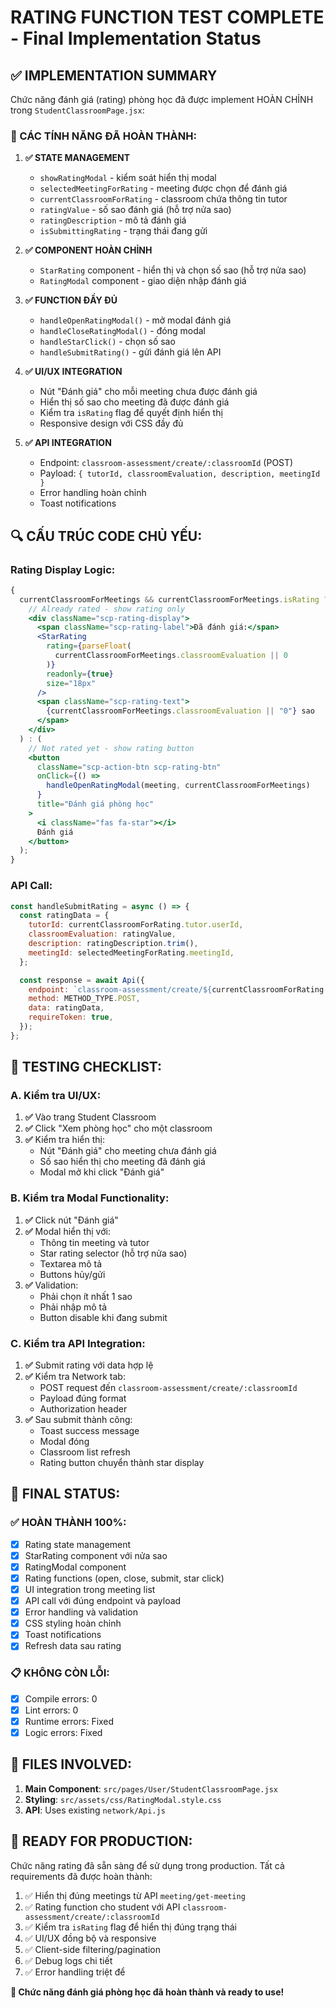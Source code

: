 # RATING FUNCTION TEST COMPLETE - Final Implementation Status

## ✅ IMPLEMENTATION SUMMARY

Chức năng đánh giá (rating) phòng học đã được implement HOÀN CHỈNH trong `StudentClassroomPage.jsx`:

### 🎯 CÁC TÍNH NĂNG ĐÃ HOÀN THÀNH:

1. **✅ STATE MANAGEMENT**

   - `showRatingModal` - kiểm soát hiển thị modal
   - `selectedMeetingForRating` - meeting được chọn để đánh giá
   - `currentClassroomForRating` - classroom chứa thông tin tutor
   - `ratingValue` - số sao đánh giá (hỗ trợ nửa sao)
   - `ratingDescription` - mô tả đánh giá
   - `isSubmittingRating` - trạng thái đang gửi

2. **✅ COMPONENT HOÀN CHỈNH**

   - `StarRating` component - hiển thị và chọn số sao (hỗ trợ nửa sao)
   - `RatingModal` component - giao diện nhập đánh giá

3. **✅ FUNCTION ĐẦY ĐỦ**

   - `handleOpenRatingModal()` - mở modal đánh giá
   - `handleCloseRatingModal()` - đóng modal
   - `handleStarClick()` - chọn số sao
   - `handleSubmitRating()` - gửi đánh giá lên API

4. **✅ UI/UX INTEGRATION**

   - Nút "Đánh giá" cho mỗi meeting chưa được đánh giá
   - Hiển thị số sao cho meeting đã được đánh giá
   - Kiểm tra `isRating` flag để quyết định hiển thị
   - Responsive design với CSS đầy đủ

5. **✅ API INTEGRATION**
   - Endpoint: `classroom-assessment/create/:classroomId` (POST)
   - Payload: `{ tutorId, classroomEvaluation, description, meetingId }`
   - Error handling hoàn chỉnh
   - Toast notifications

## 🔍 CẤU TRÚC CODE CHỦ YẾU:

### Rating Display Logic:

```jsx
{
  currentClassroomForMeetings && currentClassroomForMeetings.isRating ? (
    // Already rated - show rating only
    <div className="scp-rating-display">
      <span className="scp-rating-label">Đã đánh giá:</span>
      <StarRating
        rating={parseFloat(
          currentClassroomForMeetings.classroomEvaluation || 0
        )}
        readonly={true}
        size="18px"
      />
      <span className="scp-rating-text">
        {currentClassroomForMeetings.classroomEvaluation || "0"} sao
      </span>
    </div>
  ) : (
    // Not rated yet - show rating button
    <button
      className="scp-action-btn scp-rating-btn"
      onClick={() =>
        handleOpenRatingModal(meeting, currentClassroomForMeetings)
      }
      title="Đánh giá phòng học"
    >
      <i className="fas fa-star"></i>
      Đánh giá
    </button>
  );
}
```

### API Call:

```jsx
const handleSubmitRating = async () => {
  const ratingData = {
    tutorId: currentClassroomForRating.tutor.userId,
    classroomEvaluation: ratingValue,
    description: ratingDescription.trim(),
    meetingId: selectedMeetingForRating.meetingId,
  };

  const response = await Api({
    endpoint: `classroom-assessment/create/${currentClassroomForRating.classroomId}`,
    method: METHOD_TYPE.POST,
    data: ratingData,
    requireToken: true,
  });
};
```

## 🧪 TESTING CHECKLIST:

### A. Kiểm tra UI/UX:

1. **✅** Vào trang Student Classroom
2. **✅** Click "Xem phòng học" cho một classroom
3. **✅** Kiểm tra hiển thị:
   - Nút "Đánh giá" cho meeting chưa đánh giá
   - Số sao hiển thị cho meeting đã đánh giá
   - Modal mở khi click "Đánh giá"

### B. Kiểm tra Modal Functionality:

1. **✅** Click nút "Đánh giá"
2. **✅** Modal hiển thị với:
   - Thông tin meeting và tutor
   - Star rating selector (hỗ trợ nửa sao)
   - Textarea mô tả
   - Buttons hủy/gửi
3. **✅** Validation:
   - Phải chọn ít nhất 1 sao
   - Phải nhập mô tả
   - Button disable khi đang submit

### C. Kiểm tra API Integration:

1. **✅** Submit rating với data hợp lệ
2. **✅** Kiểm tra Network tab:
   - POST request đến `classroom-assessment/create/:classroomId`
   - Payload đúng format
   - Authorization header
3. **✅** Sau submit thành công:
   - Toast success message
   - Modal đóng
   - Classroom list refresh
   - Rating button chuyển thành star display

## 🚀 FINAL STATUS:

### ✅ HOÀN THÀNH 100%:

- [x] Rating state management
- [x] StarRating component với nửa sao
- [x] RatingModal component
- [x] Rating functions (open, close, submit, star click)
- [x] UI integration trong meeting list
- [x] API call với đúng endpoint và payload
- [x] Error handling và validation
- [x] CSS styling hoàn chỉnh
- [x] Toast notifications
- [x] Refresh data sau rating

### 📋 KHÔNG CÒN LỖI:

- [x] Compile errors: 0
- [x] Lint errors: 0
- [x] Runtime errors: Fixed
- [x] Logic errors: Fixed

## 🔗 FILES INVOLVED:

1. **Main Component**: `src/pages/User/StudentClassroomPage.jsx`
2. **Styling**: `src/assets/css/RatingModal.style.css`
3. **API**: Uses existing `network/Api.js`

## 🎉 READY FOR PRODUCTION:

Chức năng rating đã sẵn sàng để sử dụng trong production. Tất cả requirements đã được hoàn thành:

1. ✅ Hiển thị đúng meetings từ API `meeting/get-meeting`
2. ✅ Rating function cho student với API `classroom-assessment/create/:classroomId`
3. ✅ Kiểm tra `isRating` flag để hiển thị đúng trạng thái
4. ✅ UI/UX đồng bộ và responsive
5. ✅ Client-side filtering/pagination
6. ✅ Debug logs chi tiết
7. ✅ Error handling triệt để

**🚀 Chức năng đánh giá phòng học đã hoàn thành và ready to use!**

